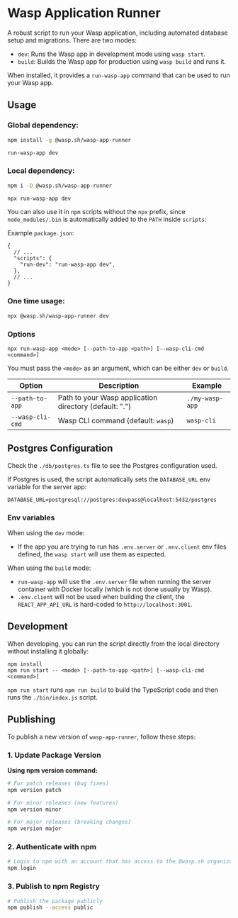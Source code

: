 # Wasp Application Runner

A robust script to run your Wasp application, including automated database setup and migrations. There are two modes:

- `dev`: Runs the Wasp app in development mode using `wasp start`.
- `build`: Builds the Wasp app for production using `wasp build` and runs it.

When installed, it provides a `run-wasp-app` command that can be used to run your Wasp app.

## Usage

### Global dependency:

```bash
npm install -g @wasp.sh/wasp-app-runner

run-wasp-app dev
```

### Local dependency:

```bash
npm i -D @wasp.sh/wasp-app-runner

npx run-wasp-app dev
```

You can also use it in `npm` scripts without the `npx` prefix, since `node_modules/.bin` is automatically added to the `PATH` inside `scripts`:

Example `package.json`:

```jsonc
{
  // ...
  "scripts": {
    "run-dev": "run-wasp-app dev",
  },
  // ...
}
```

### One time usage:

```bash
npx @wasp.sh/wasp-app-runner dev
```

### Options

```
npx run-wasp-app <mode> [--path-to-app <path>] [--wasp-cli-cmd <command>]
```

You must pass the `<mode>` as an argument, which can be either `dev` or `build`.

| Option           | Description                                            | Example         |
| ---------------- | ------------------------------------------------------ | --------------- |
| `--path-to-app`  | Path to your Wasp application directory (default: ".") | `./my-wasp-app` |
| `--wasp-cli-cmd` | Wasp CLI command (default: `wasp`)                     | `wasp-cli`      |

## Postgres Configuration

Check the `./db/postgres.ts` file to see the Postgres configuration used.

If Postgres is used, the script automatically sets the `DATABASE_URL` env variable for the server app:

```
DATABASE_URL=postgresql://postgres:devpass@localhost:5432/postgres
```

### Env variables

When using the `dev` mode:

- If the app you are trying to run has `.env.server` or `.env.client` env files defined, the `wasp start` will use them as expected.

When using the `build` mode:

- `run-wasp-app` will use the `.env.server` file when running the server container with Docker locally (which is not done usually by Wasp).
- `.env.client` will not be used when building the client, the `REACT_APP_API_URL` is hard-coded to `http://localhost:3001`.

## Development

When developing, you can run the script directly from the local directory without installing it globally:

```
npm install
npm run start -- <mode> [--path-to-app <path>] [--wasp-cli-cmd <command>]
```

`npm run start` runs `npm run build` to build the TypeScript code and then runs the `./bin/index.js` script.

## Publishing

To publish a new version of `wasp-app-runner`, follow these steps:

### 1. Update Package Version

**Using npm version command:**

```bash
# For patch releases (bug fixes)
npm version patch

# For minor releases (new features)
npm version minor

# For major releases (breaking changes)
npm version major
```

### 2. Authenticate with npm

```bash
# Login to npm with an account that has access to the @wasp.sh organization
npm login
```

### 3. Publish to npm Registry

```bash
# Publish the package publicly
npm publish --access public
```
